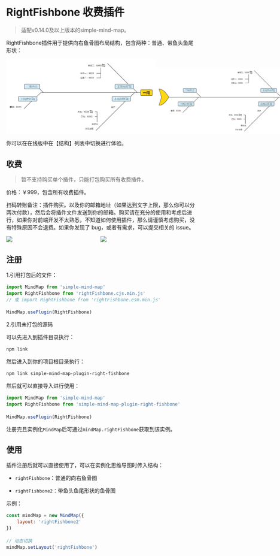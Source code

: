 # RightFishbone 收费插件

> 适配v0.14.0及以上版本的simple-mind-map。

RightFishbone插件用于提供向右鱼骨图布局结构，包含两种：普通、带鱼头鱼尾形状：

<p style="display:flex;align-items: flex-end;">

<img src="../assets/img/向右鱼骨图.png" style="width: 400px" />

<img src="../assets/img/向右鱼骨图2.png" style="width: 400px" />

</p>

你可以在在线版中在【结构】列表中切换进行体验。

## 收费

> 暂不支持购买单个插件，只能打包购买所有收费插件。

价格：￥999，包含所有收费插件。

扫码转账备注：插件购买。以及你的邮箱地址（如果达到文字上限，那么你可以分两次付款），然后会将插件文件发送到你的邮箱。购买请在充分的使用和考虑后进行，如果你对前端开发不太熟悉，不知道如何使用插件，那么请谨慎考虑购买，没有特殊原因不会退费。如果你发现了 bug，或者有需求，可以提交相关的 issue。

<p style="display:flex;align-items: flex-end;">

<img src="../assets/img/alipay.jpg" style="width: 300px" />
<img src="../assets/img/wechat.jpg" style="width: 300px" />

</p>

## 注册

1.引用打包后的文件：

```js
import MindMap from 'simple-mind-map'
import RightFishbone from 'rightFishbone.cjs.min.js'
// 或 import RightFishbone from 'rightFishbone.esm.min.js'

MindMap.usePlugin(RightFishbone)
```

2.引用未打包的源码

可以先进入到插件目录执行：

```bash
npm link
```

然后进入到你的项目根目录执行：

```bash
npm link simple-mind-map-plugin-right-fishbone
```

然后就可以直接导入进行使用：

```js
import MindMap from 'simple-mind-map'
import RightFishbone from 'simple-mind-map-plugin-right-fishbone'

MindMap.usePlugin(RightFishbone)
```

注册完且实例化`MindMap`后可通过`mindMap.rightFishbone`获取到该实例。

## 使用

插件注册后就可以直接使用了，可以在实例化思维导图时传入结构：

- `rightFishbone`：普通的向右鱼骨图

- `rightFishbone2`：带鱼头鱼尾形状的鱼骨图

示例：

```js
const mindMap = new MindMap({
    layout: 'rightFishbone2'
})

// 动态切换
mindMap.setLayout('rightFishbone')
```